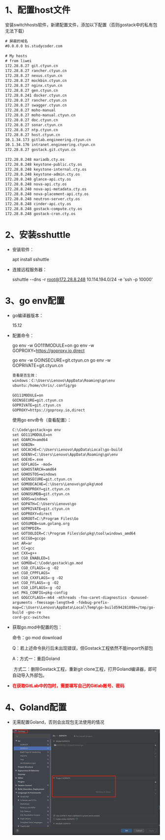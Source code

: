 # 1、配置host文件

安装switchhosts软件，新建配置文件，添加以下配置（否则gostack中的私有包无法下载）

```shell
# 屏蔽的域名
#0.0.0.0 bs.studycoder.com

# My hosts
# from liwei
172.28.8.27 git.ctyun.cn
172.28.8.27 rancher.ctyun.cn
172.28.8.27 nexus.ctyun.cn
172.28.8.27 mockbin.ctyun.cn
172.28.8.27 nginx.ctyun.cn
172.28.8.27 gen.ctyun.cn
172.28.8.241 docker.ctyun.cn
172.28.8.27 rancher.ctyun.cn
172.28.8.27 swagger.ctyun.cn
172.28.8.27 moho-manual
172.28.8.27 moho-manual.ctyun.cn
172.28.8.27 doc.ctyun.cn
172.28.8.27 sonar.ctyun.cn
172.28.8.27 ntp.ctyun.cn
172.28.8.27 host.ctyun.cn
10.1.34.173 gitlab.engineering.ctyun.cn
10.1.34.176 intranet.engineering.ctyun.cn
172.28.8.27 gostack.git.ctyun.cn

172.28.8.248 mariadb.cty.os
172.28.8.248 keystone-public.cty.os
172.28.8.248 keystone-internal.cty.os
172.28.8.248 keystone-admin.cty.os 
172.28.8.248 glance-api.cty.os 
172.28.8.248 nova-api.cty.os 
172.28.8.248 nova-api-metadata.cty.os 
172.28.8.248 nova-placement-api.cty.os 
172.28.8.248 neutron-server.cty.os 
172.28.8.248 cinder-api.cty.os 
172.28.8.248 gostack-compute.cty.os
172.28.8.248 gostack-cron.cty.os
```



# 2、安装sshuttle

- 安装软件：

  apt install sshuttle

- 连接远程服务器：

  sshuttle --dns -r root@172.28.8.248 10.114.194.0/24 -e 'ssh -p 10000'

  

# 3、go env配置

- go编译器版本：

  15.12

  

- 配置命令： 

  go env -w GO111MODULE=on
  go env -w GOPROXY=https://goproxy.io,direct

  go env -w GOINSECURE=git.ctyun.cn
  go env -w GOPRIVATE=git.ctyun.cn

   

  ```shell
  查看是否生效：
  windows：C:\Users\Lenovo\AppData\Roaming\go\env
  ubuntu:/home/chris/.config/go
  
  GO111MODULE=on
  GOINSECURE=git.ctyun.cn
  GOPRIVATE=git.ctyun.cn
  GOPROXY=https://goproxy.io,direct
  ```

  

  使用go env命令（查看配置）：

  ```shell
  C:\Code\gostack>go env
  set GO111MODULE=on
  set GOARCH=amd64
  set GOBIN=
  set GOCACHE=C:\Users\Lenovo\AppData\Local\go-build
  set GOENV=C:\Users\Lenovo\AppData\Roaming\go\env
  set GOEXE=.exe
  set GOFLAGS= -mod=
  set GOHOSTARCH=amd64
  set GOHOSTOS=windows
  set GOINSECURE=git.ctyun.cn
  set GOMODCACHE=C:\Users\Lenovo\go\pkg\mod
  set GONOPROXY=git.ctyun.cn
  set GONOSUMDB=git.ctyun.cn
  set GOOS=windows
  set GOPATH=C:\Users\Lenovo\go
  set GOPRIVATE=git.ctyun.cn
  set GOPROXY=direct
  set GOROOT=C:\Program Files\Go
  set GOSUMDB=sum.golang.org
  set GOTMPDIR=
  set GOTOOLDIR=C:\Program Files\Go\pkg\tool\windows_amd64
  set GCCGO=gccgo
  set AR=ar
  set CC=gcc
  set CXX=g++
  set CGO_ENABLED=1
  set GOMOD=C:\Code\gostack\go.mod
  set CGO_CFLAGS=-g -O2
  set CGO_CPPFLAGS=
  set CGO_CXXFLAGS=-g -O2
  set CGO_FFLAGS=-g -O2
  set CGO_LDFLAGS=-g -O2
  set PKG_CONFIG=pkg-config
  set GOGCCFLAGS=-m64 -mthreads -fno-caret-diagnostics -Qunused-arguments -fmessage-length=0 -fdebug-prefix-map=C:\Users\Lenovo\AppData\Local\Temp\go-build594281098=/tmp/go-build -gno-re
  cord-gcc-switches
  ```

  

- 获取go.mod中配置的包：

  命令：go mod download

  

  Q：若上述命令执行后未出现错误，但Gostack工程依然不能import外部包

  A：方式一：重启Goland

  ​      方式二：删除Gostack工程，重新git clone工程，打开Goland编译器，即可自动导入外部包。
  
  

- **<font color='red'>在获取GitLab中的包时，需要填写自己的Gitlab账号、密码</font>** 

  

# 4、Goland配置

- 无需配置Goland，否则会出现包无法使用的情况

  ![image-20210622101124589](GoStack工程配置.assets/image-20210622101124589.png)
